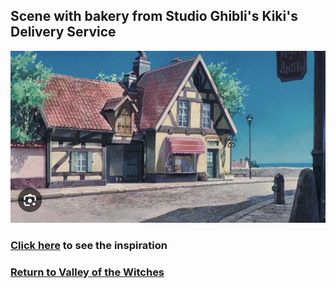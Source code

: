## Scene with bakery from Studio Ghibli's Kiki's Delivery Service
![Bakery kiki](bakery-kiki.png)
### [Click here]() to see the inspiration
### [Return to Valley of the Witches]()
